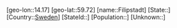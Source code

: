 ﻿---
location: [59.72,14.17]
type: City
tags:
- geo/City


SpocWebEntityId: 30165
isDeleted: false
confidential: public

---
[geo-lon::14.17]
[geo-lat::59.72]
[name::Filipstadt]
[State::]
[Country::[Sweden](geo/Continent/Europe/Sweden.md)]
[StateId::]
[Population::]
[Unknown::]


